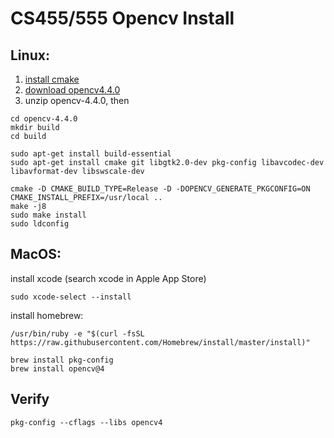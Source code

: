 # CS455/555 Opencv Install

## Linux:
  1. [install cmake](https://cgold.readthedocs.io/en/latest/first-step/installation.html)
  2. [download opencv4.4.0](https://sourceforge.net/projects/opencvlibrary/files/4.4.0/)
  3. unzip opencv-4.4.0, then
```
cd opencv-4.4.0
mkdir build 
cd build
```
```
sudo apt-get install build-essential
sudo apt-get install cmake git libgtk2.0-dev pkg-config libavcodec-dev libavformat-dev libswscale-dev
```

```
cmake -D CMAKE_BUILD_TYPE=Release -D -DOPENCV_GENERATE_PKGCONFIG=ON CMAKE_INSTALL_PREFIX=/usr/local ..
make -j8
sudo make install
sudo ldconfig
```
## MacOS:
install xcode (search xcode in Apple App Store)
```
sudo xcode-select --install
```
install homebrew: 
```
/usr/bin/ruby -e "$(curl -fsSL https://raw.githubusercontent.com/Homebrew/install/master/install)"
```
```
brew install pkg-config
brew install opencv@4
```

## Verify
```
pkg-config --cflags --libs opencv4
```


